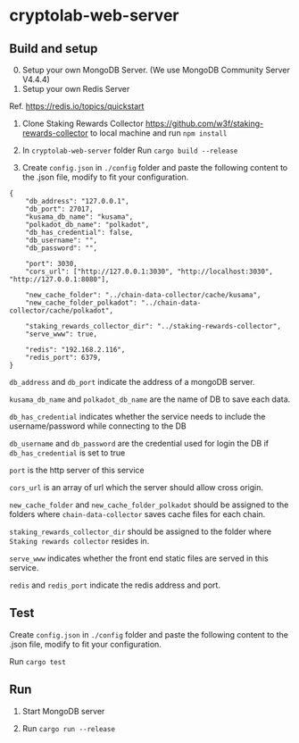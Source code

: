 # cryptolab-web-server

## Build and setup

0. Setup your own MongoDB Server. (We use MongoDB Community Server V4.4.4)
0. Setup your own Redis Server

Ref. https://redis.io/topics/quickstart

1. Clone Staking Rewards Collector https://github.com/w3f/staking-rewards-collector to local machine and run `npm install`

2. In `cryptolab-web-server` folder Run `cargo build --release`

3. Create ```config.json``` in ```./config``` folder
and paste the following content to the .json file, modify to fit your configuration.

```json=
{
    "db_address": "127.0.0.1",
    "db_port": 27017,
    "kusama_db_name": "kusama",
    "polkadot_db_name": "polkadot",
    "db_has_credential": false,
    "db_username": "",
    "db_password": "",

    "port": 3030,
    "cors_url": ["http://127.0.0.1:3030", "http://localhost:3030", "http://127.0.0.1:8080"],

    "new_cache_folder": "../chain-data-collector/cache/kusama",
    "new_cache_folder_polkadot": "../chain-data-collector/cache/polkadot",

    "staking_rewards_collector_dir": "../staking-rewards-collector",
    "serve_www": true,

    "redis": "192.168.2.116",
    "redis_port": 6379,
}
```

`db_address` and `db_port` indicate the address of a mongoDB server.

`kusama_db_name` and `polkadot_db_name` are the name of DB to save each data.

`db_has_credential` indicates whether the service needs to include the username/password while connecting to the DB

`db_username` and `db_password` are the credential used for login the DB if `db_has_credential` is set to true

`port` is the http server of this service

`cors_url` is an array of url which the server should allow cross origin.

`new_cache_folder` and `new_cache_folder_polkadot` should be assigned to the folders where `chain-data-collector` saves cache files for each chain.

`staking_rewards_collector_dir` should be assigned to the folder where `Staking rewards collector` resides in.

`serve_www` indicates whether the front end static files are served in this service.

`redis` and `redis_port` indicate the redis address and port.

## Test

Create ```config.json``` in ```./config``` folder
and paste the following content to the .json file, modify to fit your configuration.

Run `cargo test`

## Run

1. Start MongoDB server

2. Run `cargo run --release`

